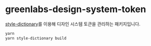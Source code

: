 # greenlabs-design-system-token

[style-dictionary](https://amzn.github.io/style-dictionary)를 이용해 디자인 시스템 토큰을 관리하는 패키지입니다.

```bash
yarn
yarn style-dictionary build
```
